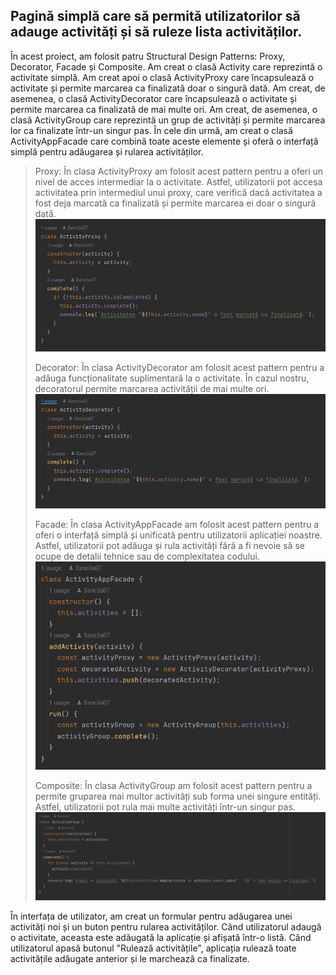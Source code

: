 ## Pagină simplă care să permită utilizatorilor să adauge activități și să ruleze lista activităților.

În acest proiect, am folosit patru Structural Design Patterns: Proxy, Decorator, Facade și Composite. Am creat o clasă Activity care reprezintă o activitate simplă. Am creat apoi o clasă ActivityProxy care încapsulează o activitate și permite marcarea ca finalizată doar o singură dată. Am creat, de asemenea, o clasă ActivityDecorator care încapsulează o activitate și permite marcarea ca finalizată de mai multe ori. Am creat, de asemenea, o clasă ActivityGroup care reprezintă un grup de activități și permite marcarea lor ca finalizate într-un singur pas. În cele din urmă, am creat o clasă ActivityAppFacade care combină toate aceste elemente și oferă o interfață simplă pentru adăugarea și rularea activităților.
>Proxy: În clasa ActivityProxy am folosit acest pattern pentru a oferi un nivel de acces intermediar la o activitate. Astfel, utilizatorii pot accesa activitatea prin intermediul unui proxy, care verifică dacă activitatea a fost deja marcată ca finalizată și permite marcarea ei doar o singură dată.
>![img.png](img.png)
> 
> Decorator: În clasa ActivityDecorator am folosit acest pattern pentru a adăuga funcționalitate suplimentară la o activitate. În cazul nostru, decoratorul permite marcarea activității de mai multe ori.
> ![img_1.png](img_1.png)
> 
> Facade: În clasa ActivityAppFacade am folosit acest pattern pentru a oferi o interfață simplă și unificată pentru utilizatorii aplicației noastre. Astfel, utilizatorii pot adăuga și rula activități fără a fi nevoie să se ocupe de detalii tehnice sau de complexitatea codului.
> ![img_2.png](img_2.png)
> 
> Composite: În clasa ActivityGroup am folosit acest pattern pentru a permite gruparea mai multor activități sub forma unei singure entități. Astfel, utilizatorii pot rula mai multe activități într-un singur pas.
> ![img_3.png](img_3.png)
> 
În interfața de utilizator, am creat un formular pentru adăugarea unei activități noi și un buton pentru rularea activităților. Când utilizatorul adaugă o activitate, aceasta este adăugată la aplicație și afișată într-o listă. Când utilizatorul apasă butonul "Rulează activitățile", aplicația rulează toate activitățile adăugate anterior și le marchează ca finalizate.

